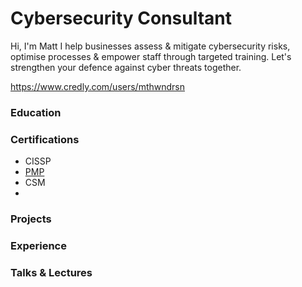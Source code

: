 # Cybersecurity Consultant
Hi, I'm Matt
I help businesses assess & mitigate cybersecurity risks, optimise processes & empower staff through targeted training.
Let's strengthen your defence against cyber threats together.


https://www.credly.com/users/mthwndrsn

### Education

### Certifications

- CISSP
- [PMP](https://www.credly.com/badges/40189b5d-566e-41fa-b6b6-9b431b3da75a)
- CSM
- 

### Projects

### Experience


### Talks & Lectures
